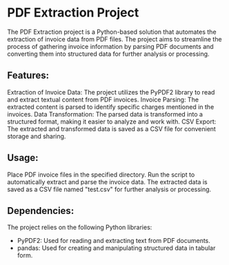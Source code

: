 # PDF Extraction Project

The PDF Extraction project is a Python-based solution that automates the extraction of invoice data from PDF files. The project aims to streamline the process of gathering invoice information by parsing PDF documents and converting them into structured data for further analysis or processing.

## Features:

Extraction of Invoice Data: The project utilizes the PyPDF2 library to read and extract textual content from PDF invoices.
Invoice Parsing: The extracted content is parsed to identify specific charges mentioned in the invoices.
Data Transformation: The parsed data is transformed into a structured format, making it easier to analyze and work with.
CSV Export: The extracted and transformed data is saved as a CSV file for convenient storage and sharing.

## Usage:

Place PDF invoice files in the specified directory.
Run the script to automatically extract and parse the invoice data.
The extracted data is saved as a CSV file named "test.csv" for further analysis or processing.

## Dependencies:
The project relies on the following Python libraries:

- PyPDF2: Used for reading and extracting text from PDF documents.
- pandas: Used for creating and manipulating structured data in tabular form.
